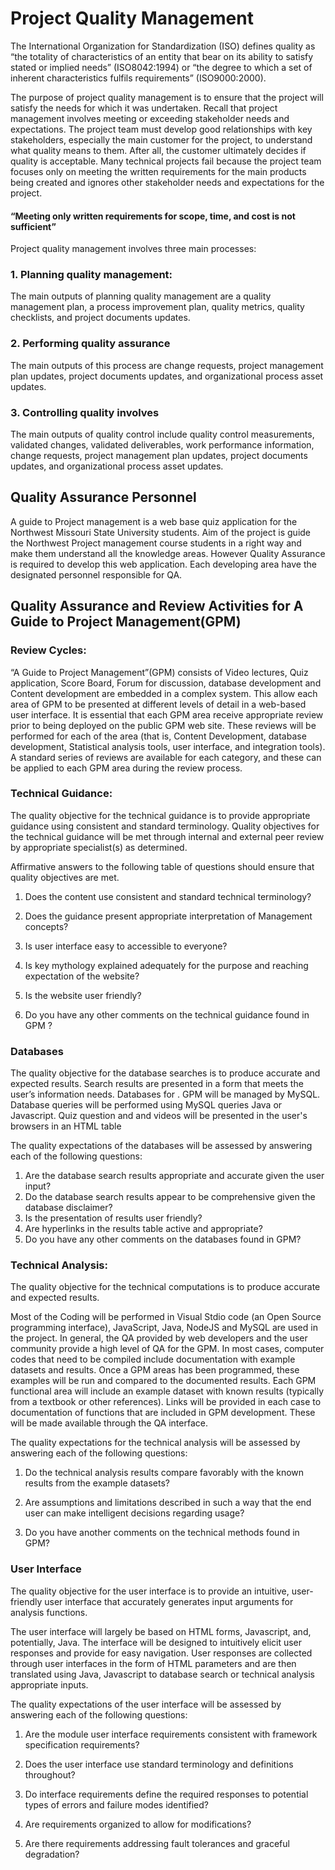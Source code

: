 # Project Quality Management

<p>The International Organization for Standardization (ISO) defines quality as “the totality of characteristics of an entity that bear on its ability to satisfy stated or implied needs” (ISO8042:1994) or “the degree to which a set of inherent characteristics fulfils requirements” (ISO9000:2000).</p>

<p>The purpose of project quality management is to ensure that the project will satisfy the needs for which it was undertaken. Recall that project management involves meeting or exceeding stakeholder needs and expectations. The project team must develop good relationships with key stakeholders, especially the main customer for the project, to understand what quality means to them. After all, the customer ultimately decides if quality is acceptable. Many technical projects fail because the project team focuses only on meeting the written requirements for the main products being created and ignores other stakeholder needs and expectations for the project.</p>

<h4>  “Meeting only written requirements for scope, time, and cost is not sufficient”</h4>

<p>Project quality management involves three main processes:</p>

 <h3>1. Planning quality management: </h3>


The main outputs of planning quality management are a quality management plan, a process improvement plan, quality metrics, quality checklists, and project documents updates.

 <h3>2. Performing quality assurance</h3>


The main outputs of this process are change requests, project management plan updates, project documents updates, and organizational process asset updates.

 <h3>3. Controlling quality involves</h3>


<p> The main outputs of quality control include quality control measurements, validated changes, validated deliverables, work performance information, change requests, project management
plan updates, project documents updates, and organizational process asset updates.</p>

<h2>Quality Assurance Personnel</h2>

<p>A guide to Project management is a web base quiz application for the Northwest Missouri State University students. Aim of the project is guide the Northwest Project management course students in a right way and make them understand all the knowledge areas. However Quality Assurance is required to develop this web application. Each developing area have the designated personnel responsible for QA.</p>

<h2>Quality Assurance and Review Activities for A Guide to Project Management(GPM)</h2>

<h3>Review Cycles:</h3>

<p>“A Guide to Project Management”(GPM) consists of Video lectures, Quiz application,  Score Board, Forum for discussion, database development and Content development  are embedded in a complex system. This allow each area of GPM to be presented at different levels of detail in a web-based user interface. It is essential that each GPM area receive appropriate review prior to being deployed on the public GPM web site. These reviews will be performed for each of the area (that is, Content Development, database development, Statistical analysis tools, user interface, and integration tools). A standard series of reviews are available for each category, and these can be applied to each GPM area during the review process.</p>

<h3>Technical Guidance:</h3>

<p>The quality objective for the technical guidance is to provide appropriate guidance using consistent and standard terminology. Quality objectives for the technical guidance will be met through internal and external peer review by appropriate specialist(s) as determined.</p>

<p>Affirmative answers to the following table of questions should ensure that quality objectives are met.</p>

1.  Does the content use consistent and standard technical terminology?

1.  Does the guidance present appropriate interpretation of Management concepts?

1.  Is user interface easy to accessible to everyone?

1.  Is key mythology explained adequately for the purpose and reaching expectation of the website?

1.  Is the website user friendly?

1.  Do you have any other comments on the technical guidance found in GPM ?

<h3>Databases</h3>

<p>The quality objective for the database searches is to produce accurate and expected results. Search results are presented in a form that meets the user’s information needs. Databases for . GPM will be managed by MySQL. Database queries will be performed using MySQL queries Java or Javascript. Quiz question and and videos will be presented in the user's browsers in an HTML table</p>

<p>The quality expectations of the databases will be assessed by answering each of the following questions:</p>

1.  Are the database search results appropriate and accurate given the user input?
1.  Do the database search results appear to be comprehensive given the database disclaimer?
1.  Is the presentation of results user friendly?
1.  Are hyperlinks in the results table active and appropriate?
1.  Do you have any other comments on the databases found in GPM?

<h3>Technical Analysis:</h3>

<p>The quality objective for the technical computations is to produce accurate and expected results.</p>

<p>Most of the Coding will be performed in Visual Stdio code (an Open Source programming interface),  JavaScript, Java, NodeJS and MySQL are used in the project. In general, the QA provided by web developers and the user community provide a high level of QA for the GPM. In most cases, computer codes that need to be compiled include documentation with example datasets and results. Once a GPM areas has been programmed, these examples will be run and compared to the documented results. Each GPM functional area will include an example dataset with known results (typically from a textbook or other references). Links will be provided in each case to documentation of functions that are  included in GPM development. These will be made available through the QA interface. </p>

<p>The quality expectations for the technical analysis will be assessed by answering each of the
following questions:</p>

1.  Do the technical analysis results compare favorably with the known results from the example datasets?</p>

1.  Are assumptions and limitations described in such a way that the end user can make intelligent decisions regarding usage?</p>

1.  Do you have another comments on the technical methods found in GPM?</p>

<h3>User Interface</h3>

<p>The quality objective for the user interface is to provide an intuitive, user-friendly user interface that accurately generates input arguments for analysis functions. </p>

<p>The user interface will largely be based on HTML forms, Javascript, and, potentially, Java. The interface will be designed to intuitively elicit user responses and provide for easy navigation. User responses are collected through user interfaces in the form of HTML parameters and are then translated using Java, Javascript to database search or technical analysis appropriate inputs.</p>

<p>The quality expectations of the user interface will be assessed by answering each of the
following questions:</p>

1.	Are the module user interface requirements consistent with framework specification requirements?

1.	Does the user interface use standard terminology and definitions throughout?

1.	Do interface requirements define the required responses to potential types of errors and failure modes identified?

1.	Are requirements organized to allow for modifications?

1.	Are there requirements addressing fault tolerances and graceful degradation?







